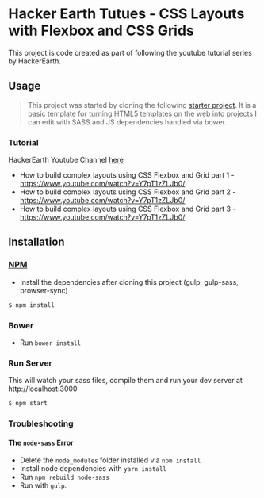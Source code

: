 # Hacker Earth Tutues - CSS Layouts with Flexbox and CSS Grids 
This project is code created as part of following the youtube tutorial series by HackerEarth.

## Usage
> This project was started by cloning the following [starter project](https://github.com/Christianq010/sass_starter_pack). It is a basic template for turning HTML5 templates on the web into projects I can edit with SASS and JS dependencies handled via bower.


### Tutorial
HackerEarth Youtube Channel [here](https://www.youtube.com/channel/UCYU6nvKyRYnE5kiG9JXkXpA)

* How to build complex layouts using CSS Flexbox and Grid part 1 - https://www.youtube.com/watch?v=Y7pT1zZLJb0/
* How to build complex layouts using CSS Flexbox and Grid part 2 - https://www.youtube.com/watch?v=Y7pT1zZLJb0/
* How to build complex layouts using CSS Flexbox and Grid part 3 - https://www.youtube.com/watch?v=Y7pT1zZLJb0/


## Installation

### [NPM](https://docs.npmjs.com/cli/install)
* Install the dependencies after cloning this project (gulp, gulp-sass, browser-sync)

```sh
$ npm install
```

### Bower
* Run `bower install`

### Run Server
This will watch your sass files, compile them and run your dev server at http://localhost:3000

```sh
$ npm start
```

### Troubleshooting
#### The `node-sass` Error
* Delete the `node_modules` folder installed via `npm install`
* Install node dependencies with `yarn install`
* Run `npm rebuild node-sass`
* Run with `gulp`.